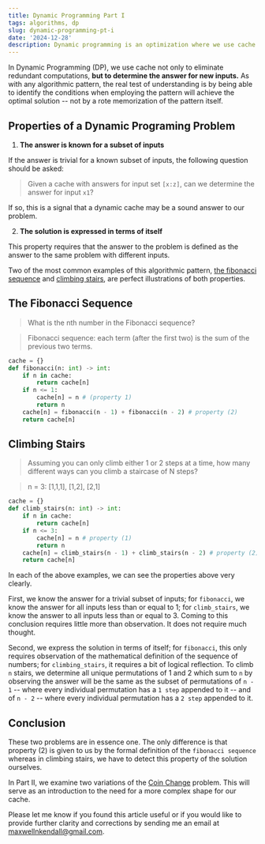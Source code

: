 ```yaml
---
title: Dynamic Programming Part I
tags: algorithms, dp
slug: dynamic-programming-pt-i
date: '2024-12-28'
description: Dynamic programming is an optimization where we use cache not only to eliminate redundant computations, but to determine the answer for new inputs.
---
```


In Dynamic Programming (DP), we use cache not only to eliminate redundant computations, **but to determine the answer for new inputs.** As with any algorithmic pattern, the real test of understanding is by being able to identify the conditions when employing the pattern will achieve the optimal solution -- not by a rote memorization of the pattern itself.

## Properties of a Dynamic Programing Problem

1. **The answer is known for a subset of inputs**

If the answer is trivial for a known subset of inputs, the following question should be asked:

> Given a cache with answers for input set `[x:z]`, can we determine the answer for input `x1`?

If so, this is a signal that a dynamic cache may be a sound answer to our problem.

2. **The solution is expressed in terms of itself**

This property requires that the answer to the problem is defined as the answer to the same problem with different inputs.

Two of the most common examples of this algorithmic pattern, [the fibonacci sequence](https://leetcode.com/problems/fibonacci-number/description/) and [climbing stairs](https://leetcode.com/problems/climbing-stairs/description/), are perfect illustrations of both properties.

## The Fibonacci Sequence

> What is the nth number in the Fibonacci sequence?

> Fibonacci sequence: each term (after the first two) is the sum of the previous two terms.

```python
cache = {}
def fibonacci(n: int) -> int:
    if n in cache:
        return cache[n]
    if n <= 1:
        cache[n] = n # (property 1)
        return n
    cache[n] = fibonacci(n - 1) + fibonacci(n - 2) # property (2)
    return cache[n]
```

## Climbing Stairs

> Assuming you can only climb either 1 or 2 steps at a time, how many different ways can you climb a staircase of N steps?

> n = 3: [1,1,1], [1,2], [2,1]

```python
cache = {}
def climb_stairs(n: int) -> int:
    if n in cache:
        return cache[n]
    if n <= 3:
        cache[n] = n # property (1)
        return n
    cache[n] = climb_stairs(n - 1) + climb_stairs(n - 2) # property (2)
    return cache[n]
```

In each of the above examples, we can see the properties above very clearly.

First, we know the answer for a trivial subset of inputs; for `fibonacci`, we know the answer for all inputs less than or equal to 1; for `climb_stairs`, we know the answer to all inputs less than or equal to 3. Coming to this conclusion requires little more than observation. It does not require much thought.

Second, we express the solution in terms of itself; for `fibonacci`, this only requires observation of the mathematical definition of the sequence of numbers; for `climbing_stairs`, it requires a bit of logical reflection. To climb `n` stairs, we determine all unique permutations of 1 and 2 which sum to `n` by observing the answer will be the same as the subset of permutations of `n - 1` -- where every individual permutation has a `1 step` appended to it -- and of `n - 2` -- where every individual permutation has a `2 step` appended to it.

## Conclusion

These two problems are in essence one. The only difference is that property (2) is given to us by the formal definition of the `fibonacci sequence` whereas in climbing stairs, we have to detect this property of the solution ourselves.

In Part II, we examine two variations of the [Coin Change](https://leetcode.com/problems/coin-change/description/) problem. This will serve as an introduction to the need for a more complex shape for our cache.

Please let me know if you found this article useful or if you would like to provide further clarity and corrections by sending me an email at [maxwellnkendall@gmail.com](mailto:maxwellnkendall@gmail.com?subject=Feedback%20on%20Dynamic%20Programming%20Part%20I).
